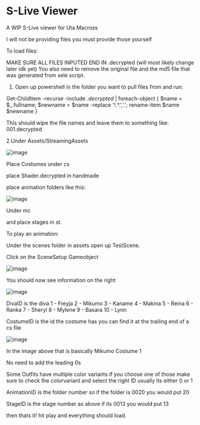 # S-Live Viewer
 A WIP S-Live viewer for Uta Macross

I will not be providing files you must provide those yourself

To load files:

MAKE SURE ALL FILES INPUTED END IN .decrypted (will most likely change later idk yet)
You also need to remove the original file and the md5 file that was generated from xele script.

1. Open up powershell in the folder you want to pull files from and run:

Get-ChildItem -recurse -include *.decrypted* | foreach-object { $name = $_.fullname; $newname = $name -replace '!.*\.','.'; rename-item $name $newname } 

This should wipe the file names and leave them to something like: 001.decrypted

2.Under Assets/StreamingAssets

![image](https://user-images.githubusercontent.com/41769662/175868687-73f04ec6-b382-4f9f-8275-c02ca6ee2b98.png)

Place Costumes under cs

place Shader.decrypted in handmade

place animation folders like this:

![image](https://user-images.githubusercontent.com/41769662/175869088-7f87bc2e-c4a0-49ca-8a89-0235353750be.png)

Under mc

and place stages in st.




To play an animation:

Under the scenes folder in assets open up TestScene.

Click on the SceneSetup Gameobject

![image](https://user-images.githubusercontent.com/41769662/175869304-fbfadc77-e797-4c43-9ad8-9b07e62a8b9f.png)

You should now see information on the right

![image](https://user-images.githubusercontent.com/41769662/175869349-69ccb37b-5300-4b71-ad64-e3624fc08082.png)

DivaID is the diva 
1 - Freyja
2 - Mikumo
3 - Kaname
4 - Makina
5 - Reina
6 - Ranka
7 - Sheryl
8 - Mylene
9 - Basara
10 - Lynn

CostumeID is the id the costume has you can find it at the trailing end of a cs file

![image](https://user-images.githubusercontent.com/41769662/175869574-740e4b86-352a-4015-bb41-527bd59e6332.png)

In the image above that is basically Mikumo Costume 1

No need to add the leading 0s

Some Outfits have multiple color variants if you choose one of those make sure to check the colorvariant and select the right ID usually its either 0 or 1

AnimationID is the folder number so if the folder is 0020 you would put 20

StageID is the stage number as above if its 0013 you would put 13

then thats it! hit play and everything should load.

